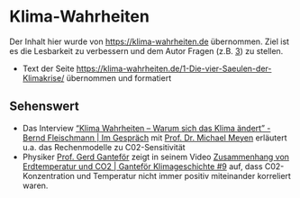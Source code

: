 # Klima-Wahrheiten

Der Inhalt hier wurde von https://klima-wahrheiten.de übernommen. Ziel ist es die Lesbarkeit zu verbessern und dem Autor Fragen (z.B. [3](https://github.com/surfmuggle/surfmuggle.github.io/issues/3)) zu stellen. 

 - Text der Seite https://klima-wahrheiten.de/1-Die-vier-Saeulen-der-Klimakrise/ übernommen und formatiert



## Sehenswert
 * Das Interview [“Klima Wahrheiten – Warum sich das Klima ändert” - Bernd Fleischmann | Im Gespräch](https://www.youtube.com/watch?v=sHAf34Jo39I) mit [Prof. Dr. Michael Meyen](https://www.ifkw.uni-muenchen.de/organisation/personen/professoren/meyen_michael/index.html) erläutert u.a. das Rechenmodelle zu C02-Sensitivität
 * Physiker [Prof. Gerd Ganteför](https://ggantefoer.com/Sites/Info.php)  zeigt in seinem Video [Zusammenhang von Erdtemperatur und CO2 | Ganteför Klimageschichte #9](https://youtu.be/4AMMKD-sNgo) auf, dass C02-Konzentration und Temperatur nicht immer positiv miteinander korreliert waren. 
